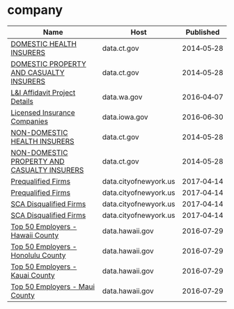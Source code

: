 # company

Name | Host | Published
---- | ---- | ---------
[DOMESTIC HEALTH INSURERS](../datasets/ezcu-zec7.md) | data.ct.gov | 2014&#x2011;05&#x2011;28
[DOMESTIC PROPERTY AND CASUALTY INSURERS](../datasets/mjnm-ha2j.md) | data.ct.gov | 2014&#x2011;05&#x2011;28
[L&I Affidavit Project Details](../datasets/9ncw-tqjn.md) | data.wa.gov | 2016&#x2011;04&#x2011;07
[Licensed Insurance Companies](../datasets/tzrk-47xh.md) | data.iowa.gov | 2016&#x2011;06&#x2011;30
[NON-DOMESTIC HEALTH INSURERS](../datasets/4ef6-cmdg.md) | data.ct.gov | 2014&#x2011;05&#x2011;28
[NON-DOMESTIC PROPERTY AND CASUALTY INSURERS](../datasets/sygv-wsi2.md) | data.ct.gov | 2014&#x2011;05&#x2011;28
[Prequalified Firms](../datasets/szkz-syh6.md) | data.cityofnewyork.us | 2017&#x2011;04&#x2011;14
[Prequalified Firms](../datasets/szkz-syh6.md) | data.cityofnewyork.us | 2017&#x2011;04&#x2011;14
[SCA Disqualified Firms](../datasets/krwf-eng6.md) | data.cityofnewyork.us | 2017&#x2011;04&#x2011;14
[SCA Disqualified Firms](../datasets/krwf-eng6.md) | data.cityofnewyork.us | 2017&#x2011;04&#x2011;14
[Top 50 Employers - Hawaii County](../datasets/gphu-34y5.md) | data.hawaii.gov | 2016&#x2011;07&#x2011;29
[Top 50 Employers - Honolulu County](../datasets/jkm3-epq4.md) | data.hawaii.gov | 2016&#x2011;07&#x2011;29
[Top 50 Employers - Kauai County](../datasets/metr-canm.md) | data.hawaii.gov | 2016&#x2011;07&#x2011;29
[Top 50 Employers - Maui County](../datasets/9i8q-bgfy.md) | data.hawaii.gov | 2016&#x2011;07&#x2011;29

